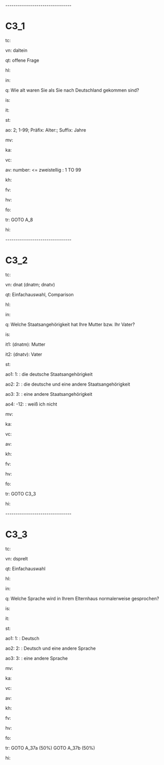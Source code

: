 \--------------------------------

C3_1
=

tc:

vn: daltein

qt: offene Frage

hl:

in:

q: Wie alt waren Sie als Sie nach Deutschland gekommen sind?

is:

it:

st:

ao: 2; 1-99; Präfix: Alter:; Suffix: Jahre

mv:

ka:

vc:

av: number: \<= zweistellig : 1 TO 99

kh:

fv:

hv:

fo:

tr: GOTO A_8

hi:

\--------------------------------

C3_2
=

tc:

vn: dnat (dnatm; dnatv)

qt: Einfachauswahl, Comparison

hl:

in:

q: Welche Staatsangehörigkeit hat Ihre Mutter bzw. Ihr Vater?

is:

it1: (dnatm): Mutter

it2: (dnatv): Vater

st:

ao1: 1: : die deutsche Staatsangehörigkeit

ao2: 2: : die deutsche und eine andere Staatsangehörigkeit

ao3: 3: : eine andere Staatsangehörigkeit

ao4: -12: : weiß ich nicht

mv:

ka:

vc:

av:

kh:

fv:

hv:

fo:

tr: GOTO C3_3

hi:

\--------------------------------

C3_3
=

tc:

vn: dsprelt

qt: Einfachauswahl

hl:

in:

q: Welche Sprache wird in Ihrem Elternhaus normalerweise gesprochen?

is:

it:

st:

ao1: 1: : Deutsch

ao2: 2: : Deutsch und eine andere Sprache

ao3: 3: : eine andere Sprache

mv:

ka:

vc:

av:

kh:

fv:

hv:

fo:

tr: GOTO A_37a (50%)
    GOTO A_37b (50%)

hi:
